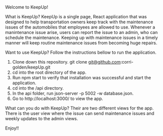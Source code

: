 Welcome to KeepUp!

What is KeepUp? KeepUp is a single page, React application that was designed to help transportation owners keep track with the maintenance issues of the automobiles that employees are allowed to use. Whenever a manintenance issue arise, users can report the issue to an admin, who can schedule the maintenance. Keeping up with maintenance issues in a timely manner will keep routine maintenance issues from becoming huge repairs.

Want to use KeepUp? Follow the instructions bellow to run the application.
1.	Clone down this repository. git clone git@github.com:corri-golden/keepUp.git
2.	cd into the root directory of the app.
3.	Run npm start to verify that installation was successful and start the application.
4.	cd into the /api directory.
5.	In the api folder, run json-server -p 5002 -w database.json.
6.	Go to http://localhost:3000/ to view the app.

What can you do with KeepUp? Their are two different views for the app. There is the user view where the issue can send maintenance issues and weekly updates to the admin views.

Enjoy!!
